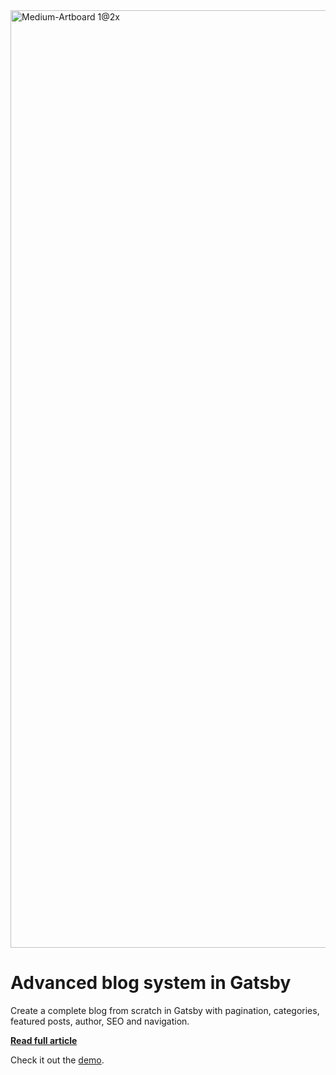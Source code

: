 <img width="1500" alt="Medium-Artboard 1@2x" src="https://user-images.githubusercontent.com/4838076/57085600-7149e900-6cf4-11e9-8511-3427b409e2d6.png">


# Advanced blog system in Gatsby

Create a complete blog from scratch in Gatsby with pagination, categories, featured posts, author, SEO and navigation.

**[Read full article](https://danilowoz.com/Advanced-blog-system-in-Gatsby/)**

Check it out the [demo](https://gatsby-advanced-blog-system.danilowoz.now.sh/).
